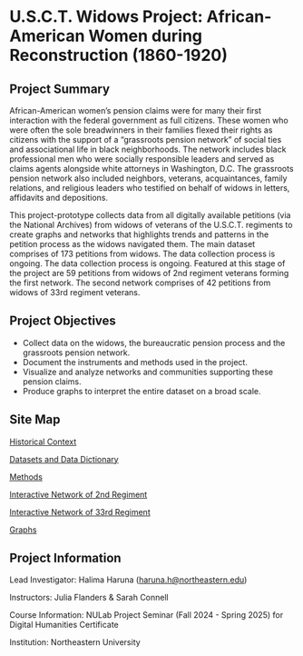 # U.S.C.T. Widows Project: African-American Women during Reconstruction (1860-1920)

## Project Summary
African-American women’s pension claims were for many their first interaction with the federal government as full citizens. These women who were often the sole breadwinners in their families flexed their rights as citizens with the support of a “grassroots pension network” of social ties and associational life in black neighborhoods. The network includes black professional men who were socially responsible leaders and served as claims agents alongside white attorneys in Washington, D.C. The grassroots pension network also included neighbors, veterans, acquaintances, family relations, and religious leaders who testified on behalf of widows in letters, affidavits and depositions. 

This project-prototype collects data from all digitally available petitions (via the National Archives) from widows of veterans of the U.S.C.T. regiments to create graphs and networks that highlights trends and patterns in the petition process as the widows navigated them. The main dataset comprises of 173 petitions from widows. The data collection process is ongoing. The data collection process is ongoing. Featured at this stage of the project are 59 petitions from widows of 2nd regiment veterans forming the first network. The second network comprises of 42 petitions from widows of 33rd regiment veterans.

## Project Objectives
- Collect data on the widows, the bureaucratic pension process and the grassroots pension network.
- Document the instruments and methods used in the project.
- Visualize and analyze networks and communities supporting these pension claims.
- Produce graphs to interpret the entire dataset on a broad scale.

## Site Map
[Historical Context](https://github.com/hharuna/usct-widows/tree/main/0.%20Historical%20Context)

[Datasets and Data Dictionary](https://github.com/hharuna/usct-widows/tree/main/1.%20Datasets)

[Methods](https://docs.google.com/document/d/1htUY6QDQRN4LjNugiYYmG1AeRPxorzdNGG2QPiEU3Ns/edit?usp=sharing)

[Interactive Network of 2nd Regiment](https://hharuna.github.io/interactivegraphs/network/#)

[Interactive Network of 33rd Regiment](https://hharuna.github.io/interactivegraphs2/network/)

[Graphs](https://github.com/hharuna/usct-widows/tree/main/3.%20Graphs)

## Project  Information
Lead Investigator: Halima Haruna (haruna.h@northeastern.edu)

Instructors: Julia Flanders & Sarah Connell

Course Information: NULab Project Seminar (Fall 2024 - Spring 2025) for Digital Humanities Certificate

Institution: Northeastern University

